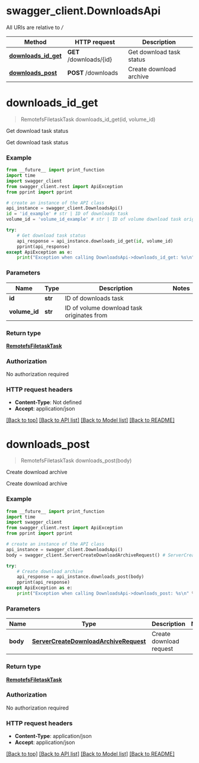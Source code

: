 # swagger_client.DownloadsApi

All URIs are relative to */*

Method | HTTP request | Description
------------- | ------------- | -------------
[**downloads_id_get**](DownloadsApi.md#downloads_id_get) | **GET** /downloads/{id} | Get download task status
[**downloads_post**](DownloadsApi.md#downloads_post) | **POST** /downloads | Create download archive

# **downloads_id_get**
> RemotefsFiletaskTask downloads_id_get(id, volume_id)

Get download task status

Get download task status

### Example
```python
from __future__ import print_function
import time
import swagger_client
from swagger_client.rest import ApiException
from pprint import pprint

# create an instance of the API class
api_instance = swagger_client.DownloadsApi()
id = 'id_example' # str | ID of downloads task
volume_id = 'volume_id_example' # str | ID of volume download task originates from

try:
    # Get download task status
    api_response = api_instance.downloads_id_get(id, volume_id)
    pprint(api_response)
except ApiException as e:
    print("Exception when calling DownloadsApi->downloads_id_get: %s\n" % e)
```

### Parameters

Name | Type | Description  | Notes
------------- | ------------- | ------------- | -------------
 **id** | **str**| ID of downloads task | 
 **volume_id** | **str**| ID of volume download task originates from | 

### Return type

[**RemotefsFiletaskTask**](RemotefsFiletaskTask.md)

### Authorization

No authorization required

### HTTP request headers

 - **Content-Type**: Not defined
 - **Accept**: application/json

[[Back to top]](#) [[Back to API list]](../README.md#documentation-for-api-endpoints) [[Back to Model list]](../README.md#documentation-for-models) [[Back to README]](../README.md)

# **downloads_post**
> RemotefsFiletaskTask downloads_post(body)

Create download archive

Create download archive

### Example
```python
from __future__ import print_function
import time
import swagger_client
from swagger_client.rest import ApiException
from pprint import pprint

# create an instance of the API class
api_instance = swagger_client.DownloadsApi()
body = swagger_client.ServerCreateDownloadArchiveRequest() # ServerCreateDownloadArchiveRequest | Create download request

try:
    # Create download archive
    api_response = api_instance.downloads_post(body)
    pprint(api_response)
except ApiException as e:
    print("Exception when calling DownloadsApi->downloads_post: %s\n" % e)
```

### Parameters

Name | Type | Description  | Notes
------------- | ------------- | ------------- | -------------
 **body** | [**ServerCreateDownloadArchiveRequest**](ServerCreateDownloadArchiveRequest.md)| Create download request | 

### Return type

[**RemotefsFiletaskTask**](RemotefsFiletaskTask.md)

### Authorization

No authorization required

### HTTP request headers

 - **Content-Type**: application/json
 - **Accept**: application/json

[[Back to top]](#) [[Back to API list]](../README.md#documentation-for-api-endpoints) [[Back to Model list]](../README.md#documentation-for-models) [[Back to README]](../README.md)

